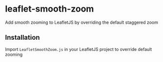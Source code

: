 # leaflet-smooth-zoom

Add smooth zooming to LeafletJS by overriding the default staggered zoom

## Installation

Import `LeafletSmoothZoom.js` in your LeafletJS project to override default zooming
